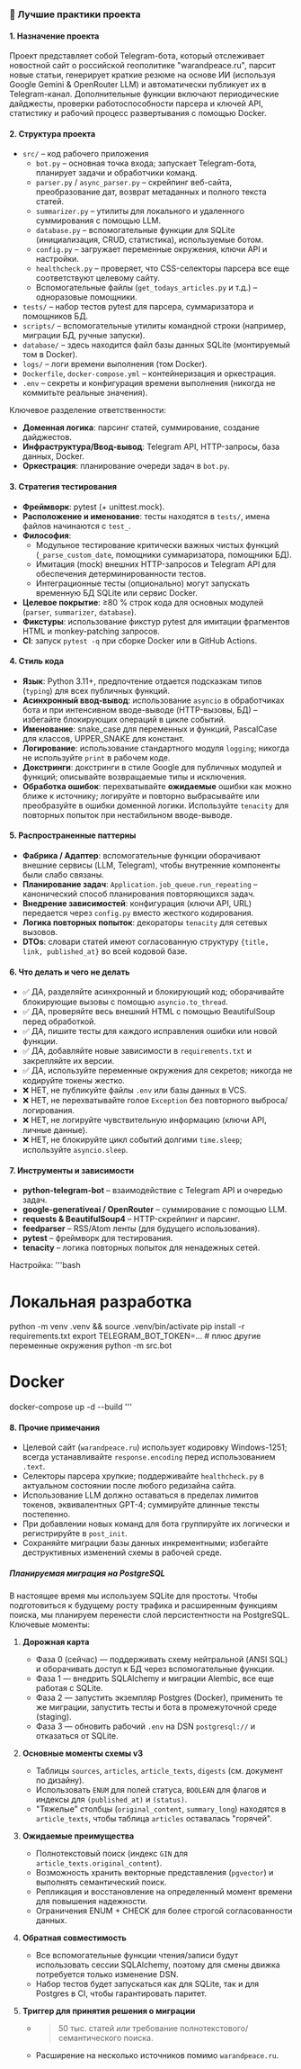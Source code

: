 ### 📘 Лучшие практики проекта

#### 1. Назначение проекта
Проект представляет собой Telegram-бота, который отслеживает новостной сайт о российской геополитике "warandpeace.ru", парсит новые статьи, генерирует краткие резюме на основе ИИ (используя Google Gemini & OpenRouter LLM) и автоматически публикует их в Telegram-канал.
Дополнительные функции включают периодические дайджесты, проверки работоспособности парсера и ключей API, статистику и рабочий процесс развертывания с помощью Docker.

#### 2. Структура проекта
- `src/` – код рабочего приложения
  - `bot.py` – основная точка входа; запускает Telegram-бота, планирует задачи и обработчики команд.
  - `parser.py` / `async_parser.py` – скрейпинг веб-сайта, преобразование дат, возврат метаданных и полного текста статей.
  - `summarizer.py` – утилиты для локального и удаленного суммирования с помощью LLM.
  - `database.py` – вспомогательные функции для SQLite (инициализация, CRUD, статистика), используемые ботом.
  - `config.py` – загружает переменные окружения, ключи API и настройки.
  - `healthcheck.py` – проверяет, что CSS-селекторы парсера все еще соответствуют целевому сайту.
  - Вспомогательные файлы (`get_todays_articles.py` и т.д.) – одноразовые помощники.
- `tests/` – набор тестов pytest для парсера, суммаризатора и помощников БД.
- `scripts/` – вспомогательные утилиты командной строки (например, миграции БД, ручные запуски).
- `database/` – здесь находится файл базы данных SQLite (монтируемый том в Docker).
- `logs/` – логи времени выполнения (том Docker).
- `Dockerfile`, `docker-compose.yml` – контейнеризация и оркестрация.
- `.env` – секреты и конфигурация времени выполнения (никогда не коммитьте реальные значения).

Ключевое разделение ответственности:
- **Доменная логика**: парсинг статей, суммирование, создание дайджестов.
- **Инфраструктура/Ввод-вывод**: Telegram API, HTTP-запросы, база данных, Docker.
- **Оркестрация**: планирование очереди задач в `bot.py`.

#### 3. Стратегия тестирования
- **Фреймворк**: pytest (+ unittest.mock).
- **Расположение и именование**: тесты находятся в `tests/`, имена файлов начинаются с `test_`.
- **Философия**:
  - Модульное тестирование критически важных чистых функций (`_parse_custom_date`, помощники суммаризатора, помощники БД).
  - Имитация (mock) внешних HTTP-запросов и Telegram API для обеспечения детерминированности тестов.
  - Интеграционные тесты (опционально) могут запускать временную БД SQLite или сервис Docker.
- **Целевое покрытие**: ≥80 % строк кода для основных модулей (`parser`, `summarizer`, `database`).
- **Фикстуры**: использование фикстур pytest для имитации фрагментов HTML и monkey-patching запросов.
- **CI**: запуск `pytest -q` при сборке Docker или в GitHub Actions.

#### 4. Стиль кода
- **Язык**: Python 3.11+, предпочтение отдается подсказкам типов (`typing`) для всех публичных функций.
- **Асинхронный ввод-вывод**: использование `asyncio` в обработчиках бота и при интенсивном вводе-выводе (HTTP-вызовы, БД) – избегайте блокирующих операций в цикле событий.
- **Именование**: snake_case для переменных и функций, PascalCase для классов, UPPER_SNAKE для констант.
- **Логирование**: использование стандартного модуля `logging`; никогда не используйте `print` в рабочем коде.
- **Докстринги**: докстринги в стиле Google для публичных модулей и функций; описывайте возвращаемые типы и исключения.
- **Обработка ошибок**: перехватывайте **ожидаемые** ошибки как можно ближе к источнику; логируйте и повторно выбрасывайте или преобразуйте в ошибки доменной логики. Используйте `tenacity` для повторных попыток при нестабильном вводе-выводе.

#### 5. Распространенные паттерны
- **Фабрика / Адаптер**: вспомогательные функции оборачивают внешние сервисы (LLM, Telegram), чтобы внутренние компоненты были слабо связаны.
- **Планирование задач**: `Application.job_queue.run_repeating` – канонический способ планирования повторяющихся задач.
- **Внедрение зависимостей**: конфигурация (ключи API, URL) передается через `config.py` вместо жесткого кодирования.
- **Логика повторных попыток**: декораторы `tenacity` для сетевых вызовов.
- **DTOs**: словари статей имеют согласованную структуру `{title, link, published_at}` во всей кодовой базе.

#### 6. Что делать и чего не делать
- ✅ ДА, разделяйте асинхронный и блокирующий код; оборачивайте блокирующие вызовы с помощью `asyncio.to_thread`.
- ✅ ДА, проверяйте весь внешний HTML с помощью BeautifulSoup перед обработкой.
- ✅ ДА, пишите тесты для каждого исправления ошибки или новой функции.
- ✅ ДА, добавляйте новые зависимости в `requirements.txt` и закрепляйте их версии.
- ✅ ДА, используйте переменные окружения для секретов; никогда не кодируйте токены жестко.
- ❌ НЕТ, не публикуйте файлы `.env` или базы данных в VCS.
- ❌ НЕТ, не перехватывайте голое `Exception` без повторного выброса/логирования.
- ❌ НЕТ, не логируйте чувствительную информацию (ключи API, личные данные).
- ❌ НЕТ, не блокируйте цикл событий долгими `time.sleep`; используйте `asyncio.sleep`.

#### 7. Инструменты и зависимости
- **python-telegram-bot** – взаимодействие с Telegram API и очередью задач.
- **google-generativeai / OpenRouter** – суммирование с помощью LLM.
- **requests & BeautifulSoup4** – HTTP-скрейпинг и парсинг.
- **feedparser** – RSS/Atom ленты (для будущего использования).
- **pytest** – фреймворк для тестирования.
- **tenacity** – логика повторных попыток для ненадежных сетей.

Настройка:
'''bash
# Локальная разработка
python -m venv .venv && source .venv/bin/activate
pip install -r requirements.txt
export TELEGRAM_BOT_TOKEN=... # плюс другие переменные окружения
python -m src.bot

# Docker
docker-compose up -d --build
'''

#### 8. Прочие примечания
- Целевой сайт (`warandpeace.ru`) использует кодировку Windows-1251; всегда устанавливайте `response.encoding` перед использованием `.text`.
- Селекторы парсера хрупкие; поддерживайте `healthcheck.py` в актуальном состоянии после любого редизайна сайта.
- Использование LLM должно оставаться в пределах лимитов токенов, эквивалентных GPT-4; суммируйте длинные тексты постепенно.
- При добавлении новых команд для бота группируйте их логически и регистрируйте в `post_init`.
- Сохраняйте миграции базы данных инкрементными; избегайте деструктивных изменений схемы в рабочей среде.

##### Планируемая миграция на PostgreSQL
В настоящее время мы используем SQLite для простоты. Чтобы подготовиться к будущему росту трафика и расширенным функциям поиска, мы планируем перенести слой персистентности на PostgreSQL. Ключевые моменты:

1. **Дорожная карта**
   - Фаза 0 (сейчас) — поддерживать схему нейтральной (ANSI SQL) и оборачивать доступ к БД через вспомогательные функции.
   - Фаза 1 — внедрить SQLAlchemy и миграции Alembic, все еще работая с SQLite.
   - Фаза 2 — запустить экземпляр Postgres (Docker), применить те же миграции, запустить тесты и бота в промежуточной среде (staging).
   - Фаза 3 — обновить рабочий `.env` на DSN `postgresql://` и отказаться от SQLite.

2. **Основные моменты схемы v3**
   - Таблицы `sources`, `articles`, `article_texts`, `digests` (см. документ по дизайну).
   - Использовать `ENUM` для полей статуса, `BOOLEAN` для флагов и индексы для `(published_at)` и `(status)`.
   - "Тяжелые" столбцы (`original_content`, `summary_long`) находятся в `article_texts`, чтобы таблица `articles` оставалась "горячей".

3. **Ожидаемые преимущества**
   - Полнотекстовый поиск (индекс `GIN` для `article_texts.original_content`).
   - Возможность хранить векторные представления (`pgvector`) и выполнять семантический поиск.
   - Репликация и восстановление на определенный момент времени для повышения надежности.
   - Ограничения ENUM + CHECK для более строгой согласованности данных.

4. **Обратная совместимость**
   - Все вспомогательные функции чтения/записи будут использовать сессии SQLAlchemy, поэтому для смены движка потребуется только изменение DSN.
   - Набор тестов будет запускаться как для SQLite, так и для Postgres в CI, чтобы гарантировать паритет.

5. **Триггер для принятия решения о миграции**
   - >50 тыс. статей *или* требование полнотекстового/семантического поиска.
   - Расширение на несколько источников помимо `warandpeace.ru`.
